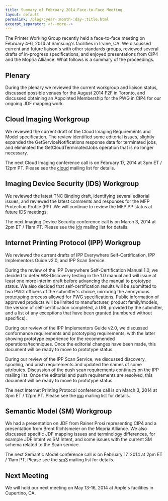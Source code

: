 ```yaml
---
title: Summary of February 2014 Face-to-Face Meeting
layout: default
permalink: /blog/:year-:month-:day-:title.html
excerpt_separator: <!--more-->
---
```


The Printer Working Group recently held a face-to-face meeting on February 4-6, 2014 at Samsung's facilities in Irvine, CA. We discussed current and future liaison's with other standards groups, reviewed several drafts of in-progress specifications, and enjoyed presentations from CIP4 and the Mopria Alliance. What follows is a summary of the proceedings.

<!--more-->

Plenary
-------

During the plenary we reviewed the current workgroup and liaison status, discussed possible venues for the August 2014 F2F in Toronto, and discussed obtaining an Appointed Membership for the PWG in CIP4 for our ongoing JDF mapping work.


Cloud Imaging Workgroup
-----------------------

We reviewed the current draft of the Cloud Imaging Requirements and Model specification. The review identified some editorial issues, slightly expanded the GetServiceNotifications response data for terminated jobs, and eliminated the GetCloudTerminatedJobs operation that is no longer necessary.

The next Cloud Imaging conference call is on February 17, 2014 at 3pm ET / 12pm PT. Please see the [cloud](https://www.pwg.org/mailman/listinfo/cloud) mailing list for details.


Imaging Device Security (IDS) Workgroup
---------------------------------------

We reviewed the latest TNC Binding draft, identifying several editorial issues, and reviewed the latest comments and responses for the MFP Protection Profile (PP). We will continue to review the MFP PP status at future IDS meetings.

The next Imaging Device Security conference call is on March 3, 2014 at 2pm ET / 11am PT. Please see the [ids](https://www.pwg.org/mailman/listinfo/ids) mailing list for details.


Internet Printing Protocol (IPP) Workgroup
------------------------------------------

We reviewed the current drafts of IPP Everywhere Self-Certification, IPP Implementors Guide v2.0, and IPP Scan Service.

During the review of the IPP Everywhere Self-Certification Manual 1.0, we decided to defer WS-Discovery testing in the 1.0 manual and will issue at least one more interim draft before advancing the manual to prototype status. We also decided that self-certification results will be submitted to two PWG officers of the submitter's choice, mirroring the anonymous prototyping process allowed for PWG specifications. Public information of approved products will be limited to manufacturer, product family/models, the version of self-certification completed, a URL provided by the submitter, and a list of any exceptions that have been granted (numbered without specifics).

During our review of the IPP Implementors Guide v2.0, we discussed conformance requirements and prototyping requirements, with the latter showing prototype experience for the recommended operations/techniques. Once the editorial changes have been made, this document will be ready to move to prototype status.

During our review of the IPP Scan Service, we discussed discovery, spooling, and push requirements and updated the names of some attributes. Discussion of the push scan requirements continues on the IPP mailing list. Once the editorial and push requirements are resolved, this document will be ready to move to prototype status.

The next Internet Printing Protocol conference call is on March 3, 2014 at 3pm ET / 12pm PT. Please see the [ipp](https://www.pwg.org/mailman/listinfo/ipp) mailing list for details.


Semantic Model (SM) Workgroup
-----------------------------

We had a presentation on JDF from Rainer Prosi representing CIP4 and a presentation from Brent Richtsmeier on the Mopria Alliance. We also discussed specific JDF mapping issues and terminology differences, for example JDF Intent vs SM Intent, and some issues with the current SM schema related to the Scan service.

The next Semantic Model conference call is on February 17, 2014 at 2pm ET / 11am PT. Please see the [sm3](https://www.pwg.org/mailman/listinfo/sm3) mailing list for details.


Next Meeting
------------

We will hold our next meeting on May 13-16, 2014 at Apple's facilities in Cupertino, CA.
